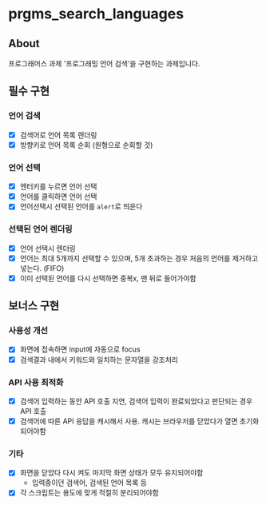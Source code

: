 # prgms_search_languages
## About
프로그래머스 과제 '프로그래밍 언어 검색'을 구현하는 과제입니다.

## 필수 구현
### 언어 검색
- [x] 검색어로 언어 목록 렌더링
- [x] 방향키로 언어 목록 순회 (원형으로 순회할 것)

### 언어 선택
- [x] 엔터키를 누르면 언어 선택
- [x] 언어를 클릭하면 언어 선택
- [x] 언어선택시 선택된 언어를 `alert`로 띄운다

### 선택된 언어 렌더링
- [x] 언어 선택시 렌더링
- [x] 언어는 최대 5개까지 선택할 수 있으며, 5개 초과하는 경우 처음의 언어를 제거하고 넣는다. (FIFO)
- [x] 이미 선택된 언어를 다시 선택하면 중복x, 맨 뒤로 들어가야함

## 보너스 구현
### 사용성 개선
- [x] 화면에 접속하면 input에 자동으로 focus
- [x] 검색결과 내에서 키워드와 일치하는 문자열을 강조처리
### API 사용 최적화
- [x] 검색어 입력하는 동안 API 호출 지연, 검색어 입력이 완료되었다고 판단되는 경우 API 호출
- [x] 검색어에 따른 API 응답을 캐시해서 사용. 캐시는 브라우저를 닫았다가 열면 초기화 되어야함
### 기타
- [x] 화면을 닫았다 다시 켜도 마지막 화면 상태가 모두 유지되어야함
	- 입력중이던 검색어, 검색된 언어 목록 등
- [x] 각 스크립트는 용도에 맞게 적절히 분리되어야함